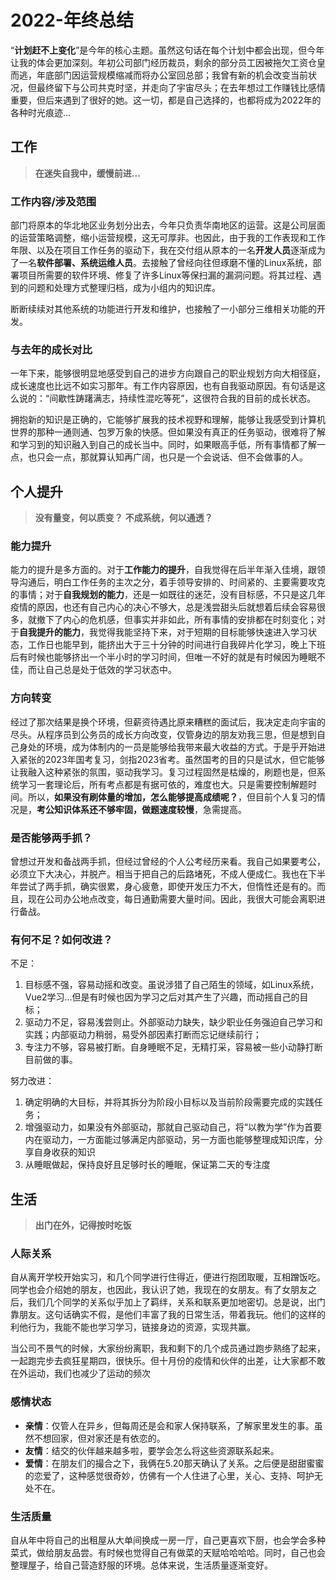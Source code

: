 # 2022-年终总结

“**计划赶不上变化**”是今年的核心主题。虽然这句话在每个计划中都会出现，但今年让我的体会更加深刻。年初公司部门经历裁员，剩余的部分员工因被拖欠工资仓皇而逃，年底部门因运营规模缩减而将办公室回总部；我曾有新的机会改变当前状况，但最终留下与公司共克时坚，并走向了宇宙尽头；在去年想过工作赚钱比感情重要，但后来遇到了很好的她。这一切，都是自己选择的，也都将成为2022年的各种时光痕迹...

## 工作

> **在迷失自我中，缓慢前进...**

### 工作内容/涉及范围

部门将原本的华北地区业务划分出去，今年只负责华南地区的运营。这是公司层面的运营策略调整，缩小运营规模，这无可厚非。也因此，由于我的工作表现和工作年限、以及在项目工作任务的驱动下，我在交付组从原本的一名**开发人员**逐渐成为了一名**软件部署、系统运维人员**。去接触了曾经向往但琢磨不懂的Linux系统，部署项目所需要的软件环境、修复了许多Linux等保扫漏的漏洞问题。将其过程、遇到的问题和处理方式整理归档，成为小组内的知识库。

断断续续对其他系统的功能进行开发和维护，也接触了一小部分三维相关功能的开发。

### 与去年的成长对比

一年下来，能够很明显地感受到自己的进步方向跟自己的职业规划方向大相径庭，成长速度也比远不如实习那年。有工作内容原因，也有自我驱动原因。有句话是这么说的：“间歇性踌躇满志，持续性混吃等死”，这很符合我的目前的成长状态。

拥抱新的知识是正确的，它能够扩展我的技术视野和理解，能够让我感受到计算机世界的那种一通则通、包罗万象的快感。但如果没有真正的任务驱动，很难将了解和学习到的知识融入到自己的成长当中。同时，如果眼高手低，所有事情都了解一点，也只会一点，那就算认知再广阔，也只是一个会说话、但不会做事的人。

## 个人提升

> **没有量变，何以质变？**
> **不成系统，何以通透？**

### 能力提升

能力的提升是多方面的。对于**工作能力的提升**，自我觉得在后半年渐入佳境，跟领导沟通后，明白工作任务的主次之分，着手领导安排的、时间紧的、主要需要攻克的事情；对于**自我规划的能力**，还是一如既往的迷茫，没有目标感，不只是这几年疫情的原因，也还有自己内心的决心不够大，总是浅尝甜头后就想着后续会容易很多，就撤下了内心的危机感，但事实并非如此，所有事情的安排都在时刻变化；对于**自我提升的能力**，我觉得我能坚持下来，对于短期的目标能够快速进入学习状态，工作日也能早到，能挤出大于三十分钟的时间进行自我碎片化学习，晚上下班后有时候也能够挤出一个半小时的学习时间，但唯一不好的就是有时候因为睡眠不佳，而让自己总是处于低效的学习状态中。

### 方向转变

经过了那次结果是换个环境，但薪资待遇比原来糟糕的面试后，我决定走向宇宙的尽头。从程序员到公务员的成长方向改变，仅管身边的朋友劝我三思，但是想到自己身处的环境，成为体制内的一员是能够给我带来最大收益的方式。于是乎开始进入紧张的2023年国考复习，剑指2023省考。虽然国考的目的只是试水，但它能够让我融入这种紧张的氛围，驱动我学习。复习过程固然是枯燥的，刷题也是，但系统学习一套理论后，所有考点都是有据可依的，难度也大。只是需要控制解题时间。所以，**如果没有刷体量的增加，怎么能够提高成绩呢？**，但目前个人复习的情况是，**考公知识体系还不够牢固，做题速度较慢**，急需提高。

### 是否能够两手抓？

曾想过开发和备战两手抓，但经过曾经的个人公考经历来看。我自己如果要考公，必须立下大决心，并脱产。相当于把自己的后路堵死，不成人便成仁。我也在下半年尝试了两手抓，确实很累，身心疲惫，即使开发压力不大，但惰性还是有的。而且，现在公司办公地点改变，每日通勤需要大量时间。因此，我很大可能会离职进行备战。

### 有何不足？如何改进？

不足：

1. 目标感不强，容易动摇和改变。虽说涉猎了自己陌生的领域，如Linux系统，Vue2学习...但是有时候也因为学习之后对其产生了兴趣，而动摇自己的目标；
2. 驱动力不足，容易浅尝则止。外部驱动力缺失，缺少职业任务强迫自己学习和实践；内部驱动力稍弱，易受外部因素打断而忘记继续前行；
3. 专注力不够，容易被打断。自身睡眠不足，无精打采，容易被一些小动静打断目前做的事。

努力改进：

1. 确定明确的大目标，并将其拆分为阶段小目标以及当前阶段需要完成的实践任务；
2. 增强驱动力，如果没有外部驱动，那就自己驱动自己，将“以教为学”作为首要内在驱动力，一方面能过够满足内部驱动，另一方面也能够整理成知识库，分享自身收获的知识
3. 从睡眠做起，保持良好且足够时长的睡眠，保证第二天的专注度

## 生活

> **出门在外，记得按时吃饭**

### 人际关系

自从离开学校开始实习，和几个同学进行住得近，便进行抱团取暖，互相蹭饭吃。同学也会介绍她的朋友，也因此，我认识了她，我现在的女朋友。有了女朋友之后，我们几个同学的关系似乎加上了羁绊，关系和联系更加地密切。总是说，出门靠朋友。这句话确实不假，是他们丰富了我的日常生活，带着我玩。他们的这样的利他行为，我能不能也学习学习，链接身边的资源，实现共赢。

当公司不景气的时候，大家纷纷离职，我和剩下的几个成员通过跑步熟络了起来，一起跑完步去疯狂星期四，很快乐。但十月份的疫情和伙伴的出差，让大家都不敢在外运动，我们也减少了运动的频次

### 感情状态

- **亲情**：仅管人在异乡，但每周还是会和家人保持联系，了解家里发生的事。虽然不想回家，但对家还是有依恋的。
- **友情**：结交的伙伴越来越多啦，要学会怎么将这些资源联系起来。
- **爱情**：在朋友们的撮合之下，我俩在5.20那天确认了关系。之后便是甜甜蜜蜜的恋爱了，这种感觉很奇妙，仿佛有一个人住进了心里，关心、支持、呵护无处不在。

### 生活质量

自从年中将自己的出租屋从大单间换成一房一厅，自己更喜欢下厨，也会学会多种菜式，做给朋友品尝。有时候也觉得自己有做菜的天赋哈哈哈哈。同时，自己也会整理屋子，给自己营造舒服的环境。总体来说，生活质量逐渐变好。

